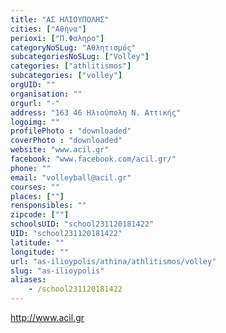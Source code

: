 ```yaml
---
title: "ΑΣ ΗΛΙΟΥΠΟΛΗΣ"
cities: ["Αθήνα"]
perioxi: ["Π.Φαληρο"]
categoryNoSLug: "Αθλητισμός"
subcategoriesNoSLug: ["Volley"]
categories: ["athlitismos"]
subcategories: ["volley"]
orgUID: ""
organisation: ""
orgurl: "-"
address: "163 46 Ηλιούπολη Ν. Αττικής"
logoimg: ""
profilePhoto : "downloaded"
coverPhoto : "downloaded"
website: "www.acil.gr"
facebook: "www.facebook.com/acil.gr/"
phone: ""
email: "volleyball@acil.gr"
courses: ""
places: [""]
rensponsibles: ""
zipcode: [""]
schoolsUID: "school231120181422"
UID: "school231120181422"
latitude: ""
longitude: ""
url: "as-ilioypolis/athina/athlitismos/volley"
slug: "as-ilioypolis"
aliases:
    - /school231120181422
---
```



http://www.acil.gr

